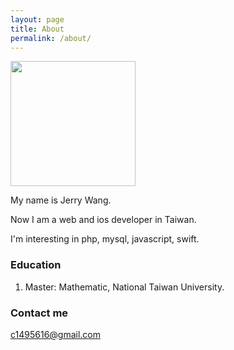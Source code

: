 ```yaml
---
layout: page
title: About
permalink: /about/
---
```


<img src="https://avatars1.githubusercontent.com/u/7465618?v=3&s=460" width="200">

My name is Jerry Wang.

Now I am a web and ios developer in Taiwan.

I'm interesting in php, mysql, javascript, swift.

### Education

1. Master: Mathematic, National Taiwan University.



### Contact me

[c1495616@gmail.com](mailto:c1495616@gmail.com)